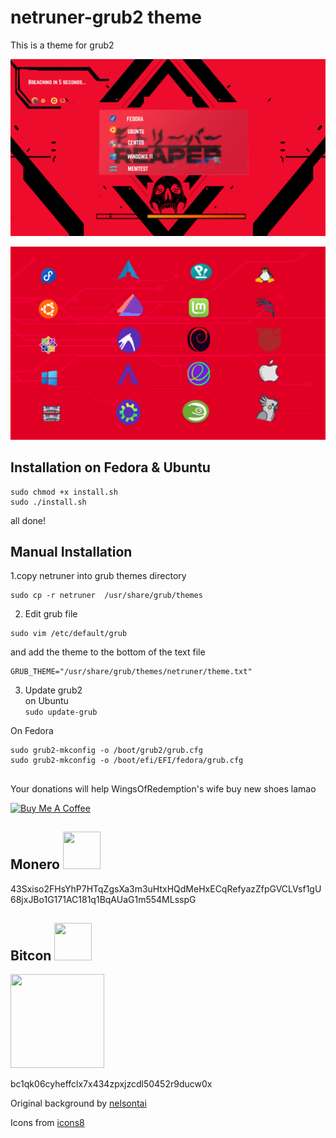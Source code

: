 # netruner-grub2 theme
This is a theme for grub2 

![](demo.png)


![](iconsdemo.png)

## Installation on Fedora & Ubuntu  
```
sudo chmod +x install.sh
sudo ./install.sh
```
all done!

## Manual Installation 
1.copy netruner into grub themes directory
 
``` 
sudo cp -r netruner  /usr/share/grub/themes 
```

2. Edit grub file 
```
sudo vim /etc/default/grub
```
and add the theme to the bottom of the text file
```
GRUB_THEME="/usr/share/grub/themes/netruner/theme.txt"
```

3. Update grub2\
on Ubuntu\
``` sudo update-grub ```

On Fedora 
```
sudo grub2-mkconfig -o /boot/grub2/grub.cfg
sudo grub2-mkconfig -o /boot/efi/EFI/fedora/grub.cfg
```
##
Your donations will help WingsOfRedemption's wife buy new shoes lamao

<a href="https://www.buymeacoffee.com/acidburn" target="_blank"><img src="https://cdn.buymeacoffee.com/buttons/default-orange.png" alt="Buy Me A Coffee" height="41" width="174"></a>

## Monero <img src="https://www.getmonero.org/press-kit/symbols/monero-symbol-1280.png" width="60" height="60">
43Sxiso2FHsYhP7HTqZgsXa3m3uHtxHQdMeHxECqRefyazZfpGVCLVsf1gU68jxJBo1G171AC181q1BqAUaG1m554MLsspG

## Bitcon <img src="https://upload.wikimedia.org/wikipedia/commons/4/46/Bitcoin.svg" width="60" height="60">
<img src="https://lh3.googleusercontent.com/pw/AJFCJaVUsxqiheJBMWH1azt3kO00SdVw-hnJ8brWx1RNf-JozK_yy2-ZXwLpCEDeKePfp78I5Ca63I3A0TWujiMqydrdygMsmujaOvNp-OqZUwafXyleDKbD-enEg75WweataJivtVJmCenNvuIpBzq51mc=w352-h355-s-no?authuser=0" width="150" height="150">

bc1qk06cyheffclx7x434zpxjzcdl50452r9ducw0x

Original background by [nelsontai](https://nelsontai.com/projects/klrKNA)

Icons from [icons8](https://icons8.com/)
